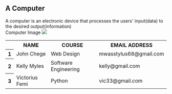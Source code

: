 <!DOCTYPE html>
<html lang="eng">
<head>
 <meta charset="UTF-8">
 <meta name="viewport" content="width=device-width,initial-scale=1.0">
 <title>CSS Introduction</title>
</head>
<body>
 <h2>A Computer</h2>
 <p>A computer is an electronic device that processes the users' input(data) to the desired output(information)<br>
  Computer Image
  <img src="https://images.pexels.com/photos/5861327/pexels-photo-5861327.jpeg?auto=compress&cs=tinysrgb&w=1260&h=750&dpr=1">
 </p>
 <table>
  <tr>
   <th></th>
   <th>NAME</th>
   <th>COURSE</th>
   <th>EMAIL ADDRESS</th>
  </tr>
  <tr>
   <th>1</th>
   <td>John Chege</td>
   <td>Web Design</td>
   <td>mwasstylus68@gmail.com</td>
  </tr>
  <tr>
   <th>2</th>
   <td>Kelly Myles</td>
   <td>Software Engineering</td>
   <td>kelly@gmail.com</td>
  </tr>
  <tr>
   <th>3</th>
   <td>Victorius Femi</td>
   <td>Python</td>
   <td>vic33@gmail.com</td>
  </tr>
 </table>
</body>
</html>
